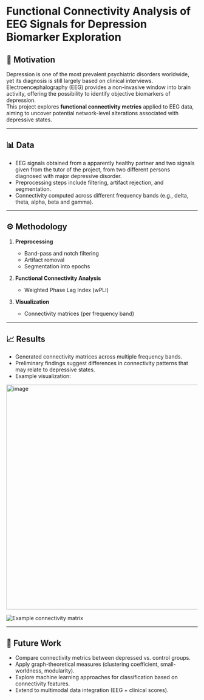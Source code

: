 # Functional Connectivity Analysis of EEG Signals for Depression Biomarker Exploration

## 🧠 Motivation
Depression is one of the most prevalent psychiatric disorders worldwide, yet its diagnosis is still largely based on clinical interviews. 
Electroencephalography (EEG) provides a non-invasive window into brain activity, offering the possibility to identify objective biomarkers of depression.  
This project explores **functional connectivity metrics** applied to EEG data, aiming to uncover potential network-level alterations associated with depressive states.

---

## 📊 Data
- EEG signals obtained from a apparently healthy partner and two signals given from the tutor of the project, from two different persons diagnosed with major depressive disorder.  
- Preprocessing steps include filtering, artifact rejection, and segmentation.  
- Connectivity computed across different frequency bands (e.g., delta, theta, alpha, beta and gamma).  

---

## ⚙️ Methodology
1. **Preprocessing**  
   - Band-pass and notch filtering
   - Artifact removal  
   - Segmentation into epochs  
   
2. **Functional Connectivity Analysis**  
   - Weighted Phase Lag Index (wPLI)
  
3. **Visualization**  
   - Connectivity matrices (per frequency band)    

---

## 📈 Results
- Generated connectivity matrices across multiple frequency bands.  
- Preliminary findings suggest differences in connectivity patterns that may relate to depressive states.  
- Example visualization:  
<img width="747" height="590" alt="image" src="https://github.com/user-attachments/assets/1eda52c2-1318-4150-8e8d-6d2456c2d3d5" />

![Example connectivity matrix](docs/example_connectivity.png)

---

## 🚀 Future Work
- Compare connectivity metrics between depressed vs. control groups.  
- Apply graph-theoretical measures (clustering coefficient, small-worldness, modularity).  
- Explore machine learning approaches for classification based on connectivity features.  
- Extend to multimodal data integration (EEG + clinical scores).  
